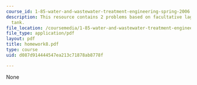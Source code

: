 ```yaml
---
course_id: 1-85-water-and-wastewater-treatment-engineering-spring-2006
description: This resource contains 2 problems based on facultative lagoon, and aeration
  tank.
file_location: /coursemedia/1-85-water-and-wastewater-treatment-engineering-spring-2006/d087d914444547ea213c71878ab8778f_homework8.pdf
file_type: application/pdf
layout: pdf
title: homework8.pdf
type: course
uid: d087d914444547ea213c71878ab8778f

---
```

None